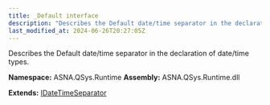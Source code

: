 ```yaml
---
title: _Default interface
description: "Describes the Default date/time separator in the declaration of date/time types. "
last_modified_at: 2024-06-26T20:27:05Z
---
```


Describes the Default date/time separator in the declaration of date/time types.

**Namespace:** ASNA.QSys.Runtime
**Assembly:** ASNA.QSys.Runtime.dll

**Extends:** [IDateTimeSeparator](/reference/runtime/qsys-runtime/i-date-time-separator.html)
<br>
<br>
